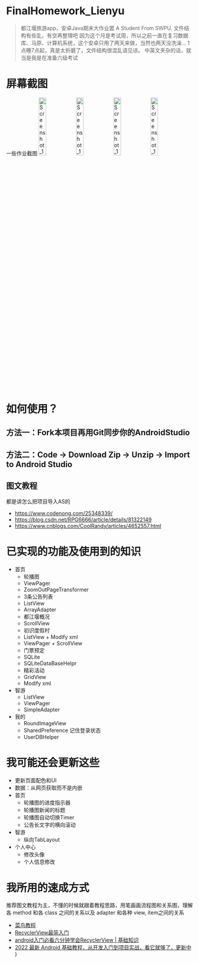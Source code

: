 # FinalHomework_Lienyu
> 都江堰旅游app，安卓Java期末大作业罢
A Student From SWPU. 文件结构有些乱，有空再整理吧
因为这个月是考试周，所以之前一直在复习数据库、马原、计算机系统，这个安卓只用了两天来做，当然也两天没洗澡...
1点睡7点起，真是太折磨了，文件结构很混乱请见谅。
中英文夹杂的话，就当是我是在准备六级考试

# 屏幕截图
一些作业截图
<img src="http://image.kypeople.cn/WoiBma.png" alt="Screenshot_1685017878.png" title="Screenshot_1685017878.png"  width = 20% height = 20%/><img src="http://image.kypeople.cn/rxcQRD.png" alt="Screenshot_1685026737.png" title="Screenshot_1685026737.png" width = 20% height = 20%/><img src="http://image.kypeople.cn/wu3exC.png" alt="Screenshot_1685026744.png" title="Screenshot_1685026744.png" width = 20% height = 20% /><img src="http://image.kypeople.cn/znNpls.png" alt="Screenshot_1685026741.png" title="Screenshot_1685026741.png" width = 20% height = 20% />

# 如何使用？
## 方法一：Fork本项目再用Git同步你的AndroidStudio
## 方法二：Code -> Download Zip -> Unzip -> Import to Android Studio
## 图文教程
都是讲怎么把项目导入AS的
- https://www.codenong.com/25348339/
- https://blog.csdn.net/RPG6666/article/details/81322149
- https://www.cnblogs.com/CoolRandy/articles/4652557.html

# 已实现的功能及使用到的知识
  - 首页
    -  轮播图 
      -  ViewPager
      -  ZoomOutPageTransformer
    -  3条公告列表 
      -  ListView
      -  ArrayAdapter
    -  都江堰概况
      - ScrollView 
    -  初识度假村
      -  ListView + Modify xml
      -  ViewPager + ScrollView
    -  门票预定
      - SQLite
      - SQLiteDataBaseHelpr 
    -  精彩活动
      - GridView
      - Modify xml 
  - 智游
    - ListView
    - ViewPager
    - SimpleAdapter
  - 我的
    - RoundImageView
    - SharedPreference 记住登录状态
    - UserDBHelper

# 我可能还会更新这些

- 更新页面配色和UI
- 数据：从网页获取而不是内嵌
- 首页
  - 轮播图的进度指示器
  - 轮播图新闻的标题
  - 轮播图自动切换Timer
  - 公告长文字的横向滚动
- 智游
  - 纵向TabLayout
- 个人中心
  - 修改头像
  - 个人信息修改

# 我所用的速成方式
推荐图文教程为主，不懂的时候就跟着教程思路，用笔画画流程图和关系图，理解各 method 和各 class 之间的关系以及 adapter 和各种 view, item之间的关系

- [菜鸟教程](https://www.runoob.com/w3cnote/android-tutorial-intro.html)
- [RecyclerView最简入门](https://www.bilibili.com/video/BV1cz411z74r/)
- [android入门必看六分钟学会RecyclerView | 基础知识](https://www.bilibili.com/video/BV1YW4y177tk/)
- [2022 最新 Android 基础教程，从开发入门到项目实战，看它就够了，更新中](https://www.bilibili.com/video/BV19U4y1R7zV/) )
